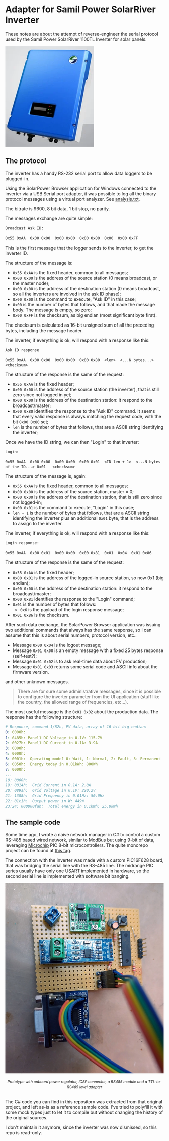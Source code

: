 # Adapter for Samil Power SolarRiver Inverter

These notes are about the attempt of reverse-engineer the serial protocol used by the Samil Power SolarRiver 1100TL Inverter for solar panels.

![](./res/inveter.webp)

## The protocol

The inverter has a handy RS-232 serial port to allow data loggers to be plugged-in.

Using the SolarPower Browser application for Windows connected to the inverter via a USB Serial port adapter, it was possible to log all the binary protocol messages using a virtual port analyzer. See [analysis.txt](./analysis.txt).

The bitrate is 9600, 8 bit data, 1 bit stop, no parity.

The messages exchange are quite simple:

```text
Broadcast Ask ID: 

0x55 0xAA  0x00 0x00  0x00 0x00  0x00 0x00  0x00  0x00 0xFF
```

This is the first message that the logger sends to the inverter, to get the inverter ID.

The structure of the message is:

- `0x55 0xAA` is the fixed header, common to all messages;
- `0x00 0x00` is the address of the source station (0 means broadcast, or the master node);
- `0x00 0x00` is the address of the destination station (0 means broadcast, so all the inverters are involved in the ask ID phase);
- `0x00 0x00` is the command to execute, "Ask ID" in this case;
- `0x00` is the number of bytes that follows, and that made the message body. The message is empty, so zero;
- `0x00 0xFF` is the checksum, as big endian (most significant byte first).

The checksum is calculated as 16-bit unsigned sum of all the preceding bytes, including the message header.

The inverter, if everything is ok, will respond with a response like this:

```text
Ask ID response

0x55 0xAA  0x00 0x00  0x00 0x00  0x00 0x80  <len>  <...N bytes...>   <checksum>
```

The structure of the response is the same of the request:

- `0x55 0xAA` is the fixed header;
- `0x00 0x00` is the address of the source station (the inverter), that is still zero since not logged in yet;
- `0x00 0x00` is the address of the destination station: it respond to the broadcast/master;
- `0x00 0x80` identifies the response to the "Ask ID" command. It seems that every valid response is always matching the request code, with the bit `0x00 0x80` set;
- `len` is the number of bytes that follows, that are a ASCII string identifying the inverter;


Once we have the ID string, we can then "Login" to that inverter:

```text
Login: 

0x55 0xAA  0x00 0x00  0x00 0x00  0x00 0x01  <ID len + 1>  <...N bytes of the ID...> 0x01   <checksum>
```

The structure of the message is, again:

- `0x55 0xAA` is the fixed header, common to all messages;
- `0x00 0x00` is the address of the source station, master = 0;
- `0x00 0x00` is the address of the destination station, that is still zero since not logged-in;
- `0x00 0x01` is the command to execute, "Login" in this case;
- `len + 1` is the number of bytes that follows, that are a ASCII string identifying the inverter plus an additional `0x01` byte, that is the address to assign to the inverter.

The inverter, if everything is ok, will respond with a response like this:

```text
Login response: 

0x55 0xAA  0x00 0x01  0x00 0x00  0x00 0x81  0x01  0x04  0x01 0x86
```

The structure of the response is the same of the request:

- `0x55 0xAA` is the fixed header;
- `0x00 0x01` is the address of the logged-in source station, so now 0x1 (big endian);
- `0x00 0x00` is the address of the destination station: it respond to the broadcast/master;
- `0x00 0x81` identifies the response to the "Login" command;
- `0x01` is the number of bytes that follows:
  - `0x6` is the payload of the login response message;
- `0x01 0x86` is the checksum.

After such data exchange, the SolarPower Browser application was issuing two additional commands that always has the same response, so I can assume that this is about serial numbers, protocol version, etc..

- Message `0x00 0x04` is the logout message;
- Message `0x01 0x00` is an empty message with a fixed 25 bytes response (self-test?);
- Message `0x01 0x02` is to ask real-time data about FV production;
- Message `0x01 0x03` returns some serial code and ASCII info about the firmware version.

and other unknown messages.

> There are for sure some administrative messages, since it is possible to configure the inverter parameter from the UI application (stuff like the country, the allowed range of frequencies, etc...).

The most useful message is the `0x01 0x02` about the production data. The response has the following structure:

```yaml
# Response, command 1/82h, PV data, array of 16-bit big endian:
0: 0000h:
1: 0485h: Panel1 DC Voltage in 0.1V: 115.7V
2: 0027h: Panel1 DC Current in 0.1A: 3.9A
3: 0000h:
4: 0000h:
5: 0001h:  Operating mode? 0: Wait, 1: Normal, 2: Fault, 3: Permanent
6: 0050h:  Energy today in 0.01kWh: 800Wh
7: 0000h:
...
18: 0000h:
19: 0014h:  Grid Current in 0.1A: 2.0A
20: 089ah:  Grid Voltage in 0.1V: 220.2V
21: 1388h:  Grid Frequency in 0.01Hz: 50.0Hz
22: 01c1h:  Output power in W: 449W
23:24: 000000fah:  Total energy in 0.1kWh: 25.0kWh
```

## The sample code

Some time ago, I wrote a naive network manager in C# to control a custom RS-485 based wired network, similar to ModBus but using 9-bit of data, leveraging [Microchip](https://www.microchip.com/) PIC 8-bit microcontrollers. The quite monorepo project can be found at [this tag](https://github.com/lmartorella/net/releases/tag/1.5).

The connection with the inverter was made with a custom PIC16F628 board, that was bridging the serial line with the RS-485 line. The midrange PIC series usually have only one USART implemented in hardware, so the second serial line is implemented with software bit banging.

![](./res/bean.jpg)
<div align="center"><em><small>Prototype with onboard power regulator, ICSP connector, a RS485 module and a TTL-to-RS485 level adapter</small></em></div>

<br/>

The C# code you can find in this repository was extracted from that original project, and left as-is as a reference sample code. I've tried to polyfill it with some mock types just to let it to compile but without changing the history of the original sources.

I don't maintain it anymore, since the inverter was now dismissed, so this repo is read-only.
